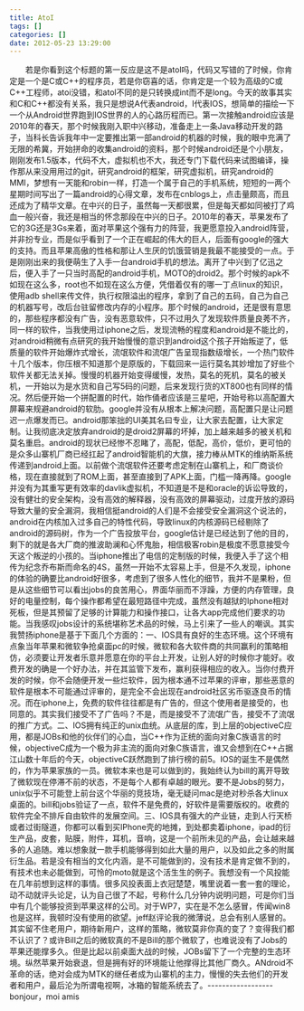 ```yaml
---
title: AtoI
tags: []
categories: []
date: 2012-05-23 13:29:00 
---
```



&emsp;&emsp;若是你看到这个标题的第一反应是这不是atol吗，代码又写错的了时候，你肯定是一个是C或C++的程序员，若是你窃喜的话，你肯定是一个较为高级的C或C++工程师，atoi没错，和atol不同的是只转换成int而不是long。今天的故事其实和C和C++都没有关系，我只是想说A代表android，I代表IOS，想简单的描绘一下一个从Android世界跑到IOS世界的人的心路历程而已。第一次接触android应该是2010年的春天，那个时候我刚入职中兴移动，准备走上一条Java移动开发的路子，当科长告诉我年中一定要推出第一部android的机器的时候，我的眼中充满了无限的希冀，开始拼命的收集android的资料，那个时候android还是个小朋友，刚刚发布1.5版本，代码不大，虚拟机也不大，我还专门下载代码来试图编译，操作那从来没用用过的git，研究android的框架，研究虚拟机，研究android的MMI，梦想有一天能和robin一样，打造一个属于自己的手机系统，短短的一两个星期时间写出了一篇android的心得文章，发布在cnblogs上，点击量颇高，而且还成为了精华文章。在中兴的日子，虽然每一天都很累，但是每天都如同被打了鸡血一般兴奋，我还是相当的怀念那段在中兴的日子。2010年的春天，苹果发布了它的3G还是3Gs来着，面对苹果这个强有力的阵营，我更愿意投入android阵营，并非扮专业，而是似乎看到了一个正在崛起的伟大的巨人，后面有google的强大的支持。而且苹果高傲的性格和那让人生厌的饥饿营销是我最不能接受的一点。于是刚刚出来的我便萌生了入手一台android手机的想法。离开了中兴到了亿迅之后，便入手了一只当时高配的android手机，MOTO的droid2。那个时候的apk不如现在这么多，root也不如现在这么方便，凭借着仅有的哪一丁点linux的知识，使用adb shell来传文件，执行权限溢出的程序，拿到了自己的五码，自己为自己的机器写号，改后台驻留修改内存的小程序。那个时候的android，还是很有意思的，那些程序都没有广告，没有恶意软件，只不过用久了发现软件质量良莠不齐，同一样的软件，当我使用过iphone之后，发现流畅的程度和android是不能比的，对android稍微有点研究的我开始慢慢的意识到android这个孩子开始叛逆了，低质量的软件开始爆炸式增长，流氓软件和流氓广告呈现指数级增长，一个热门软件十几个版本，你压根不知道那个是原版的，下载回来一运行莫名其妙增加了好些个软件关都无法关掉。慢慢的机器开始变得缓慢，发热，莫名的死机，莫名的被关机，一开始以为是水货和自己写5码的问题，后来发现行货的XT800也有同样的情况。然后便开始一个拼配置的时代，始作俑者应该是三星吧，开始号称以高配置大屏幕来规避android的软肋。google并没有从根本上解决问题，高配置只是让问题迟一点爆发而已。android那笨拙的UI美其名曰专业，让大家去配置，让大家定制。让我彻底决定放弃android的是droid2屏幕的坏掉，加上越来越多的被关机和莫名重启。android的现状已经惨不忍睹了，高配，低配，高价，低价，更可怕的是众多山寨机厂商已经扛起了android智能机的大旗，接力棒从MTK的维纳斯系统传递到android上面。以前做个流氓软件还要考虑定制在山寨机上，和厂商谈价格，现在直接就到了ROM上面，甚至直接到了APK上面，门槛一降再降。google并没有为其重写更有效率的davlik虚拟机，不知道是不是和oracle的诉讼导致的，没有健壮的安全架构，没有高效的解释器，没有高效的屏幕驱动，过度开放的源码导致大量的安全漏洞，我相信挺android的人们是不会接受安全漏洞这个说法的，android在内核加入过多自己的特性代码，导致linux的内核源码已经剔除了android的源码树，作为一个广告投放平台，google估计是已经达到了他的目的，剩下的就是各大厂商的推波助澜和心怀鬼胎，相信极客robin是极度不愿意接受今天这个叛逆的小孩的。当iphone推出了电信的定制版的时候，我便入手了这个相传为纪念乔布斯而命名的4S，虽然一开始不太容易上手，但是不久发现，iphone的体验的确要比android好很多，考虑到了很多人性化的细节，我并不是果粉，但是从这些细节可以看出jobs的良苦用心，界面华丽而不浮躁，方便的内存管理，良好的电量控制，每个操作都希望在最短路径中完成，虽然没有越狱的Iphone相对死板，但是其预留了足够的计算能力和操作接口，让各大app完成他们要求的功能。当我感叹jobs设计的系统堪称艺术品的时候，马上引来了一些人的嘲讽。其实我赞扬iphone是基于下面几个方面的：一、IOS具有良好的生态环境。这个环境有点象当年苹果和微软争抢桌面pc的时候，微软和各大软件商的共同赢利的策略相仿，必须要让开发者乐意并愿意在你的平台上开发，让别人好的时候你才能好。收费开发的确是一个好办法，并在其监管下发布，赢利获得相应的收入。当你付费开发的时候，你不会随便开发一些烂软件，因为根本通不过苹果的评审，那些恶意的软件是根本不可能通过评审的，是完全不会出现在android社区劣币驱逐良币的情况。而在iphone上，免费的软件往往都是有广告的，但这个使用者是接受的，也同意的。其实我们接受不了广告吗？不是，而是接受不了流氓广告，接受不了流氓的推广方式。二、IOS拥有纯正的unix血统。从底层的库，到上层的objectiveC应用，都是JOBs和他的伙伴们的心血，当C++作为正统的面向对象C族语言的时候，objectiveC成为一个极为非主流的面向对象C族语言，谁又会想到在C++占据江山数十年后的今天，objectiveC跃然跑到了排行榜的前5。IOS的诞生不是偶然的，作为苹果家族的一员。微软本来也是可以做到的，我始终认为bill的离开导致了微软现在停滞不前的状态，不是每个人都有卓越的眼光。要不是Jobs的努力，unix似乎不可能登上前台这个华丽的竞技场，毫无疑问mac是绝对秒杀各大linux桌面的。bill和jobs验证了一点，软件不是免费的，好软件是需要版权的。收费的软件完全不排斥自由软件的发展空间。三、IOS具有强大的产业链，走到人行天桥或者过街隧道，你都可以看到买IPhone壳的地摊，到处都卖着iphone，ipad的衍生产品，皮套，贴膜，附件，耳机，音响，这是一个前所未见的产品，会让越来越多的人追随。难以想象就一款手机能够得到如此大量的用户，以及如此之多的附属衍生品。若是没有相当的文化内涵，是不可能做到的，没有技术是肯定做不到的，有技术也未必能做到，可怜的moto就是这个活生生的例子。我想没有一个风投能在几年前想到这样的事情。很多风投表面上衣冠楚楚，嘴里说着一套一套的理论，动不动就评头论足，认为自己很了不起，号称什么几分钟内说明问题，可是你们当中有几个能够投资到苹果这样的公司。对于WP7，实在是不怎么感冒，传闻win8也是这样，我顿时没有使用的欲望。jeff赵评论我的微薄说，总会有别人感冒的。其实留不住老用户，期待新用户，这样的策略，微软莫非你真的变了？变得我们都不认识了？或许Bill之后的微软真的不是Bill的那个微软了，也难说没有了Jobs的苹果还能撑多久。但是比起以前桌面大战的时候，JOBs留下了一个完整的生态环境。纵然苹果开始衰退，但是拥有好的环境能让他撑得比其他厂商久。ANdroid不革命的话，绝对会成为MTK的继任者成为山寨机的主力，慢慢的失去他们的开发者和用户，最后沦为所谓电视啊，冰箱的智能系统去了。------------------bonjour，moi amis